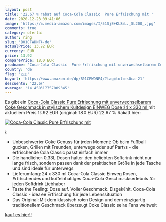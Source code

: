 ```yaml
---
layout: post
title: '22.67 % rabat auf Coca-Cola Classic  Pure Erfrischung mit '
date: 2020-12-23 09:41:06
image: 'https://m.media-amazon.com/images/I/51SjE+KL8mL._SL200_.jpg'
comments: true
category: ofertas
author: ring
slug: 'B01CFWDNF4-de'
actualPrice: 13.92 EUR
currency: EUR
price: 13.92
comparePrice: 18.0 EUR
prodname: 'Coca-Cola Classic  Pure Erfrischung mit unverwechselbarem Coke Geschmack in stylischem Kultdesign  EINWEG Dose  24 x 330 ml '
country: 'de'
flag: '🇩🇪'
buyurl: 'https://www.amazon.de/dp/B01CFWDNF4/?tag=tolees0ca-21'
descuento: '22.67'
average: '14.458317757009345'
---
```


Es gibt ein [Coca-Cola Classic  Pure Erfrischung mit unverwechselbarem Coke Geschmack in stylischem Kultdesign  EINWEG Dose  24 x 330 ml ](https://www.amazon.de/dp/B01CFWDNF4/?tag=tolees0ca-21) mit aktuellem Preis 13.92 EUR (original: 18.0 EUR) 22.67 % Rabatt hier:

[![Coca-Cola Classic  Pure Erfrischung mit ](https://m.media-amazon.com/images/I/51SjE+KL8mL._SL200_.jpg)](https://www.amazon.de/dp/B01CFWDNF4/?tag=tolees0ca-21)

ℹ️:

- Unbeschwerter Coke Genuss für jeden Moment: Ob beim Fußball gucken, Grillen mit Freunden, unterwegs oder auf Partys - die erfrischende Cola Classic passt einfach immer
- Die handlichen 0,33L Dosen halten den beliebten Softdrink nicht nur lange frisch, sondern passen dank der praktischen Größe in jede Tasche und sind ideale für unterwegs
- Lieferumfang: 24 x 330 ml Coca-Cola Classic Einweg Dosen, Erfrischendes und koffeinhaltiges Coca-Cola Geschmackserlebnis für jeden Softdrink Liebhaber
- Taste the Feeling: Dose auf. Voller Geschmack. Eisgekühlt. Coca-Cola Classic - idealee Erfrischung für jede Lebenssituation
- Das Original: Mit dem klassisch roten Design und dem einzigartig traditionellem Geschmack überzeugt Coke Classic seine Fans weltweit

[kauf es hier!!](https://www.amazon.de/dp/B01CFWDNF4/?tag=tolees0ca-21)
